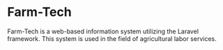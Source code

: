 # Farm-Tech
Farm-Tech is a web-based information system utilizing the Laravel framework. This system is used in the field of agricultural labor services.

